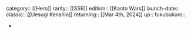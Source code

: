 category:: [[Hero]]
rarity:: [[SSR]]
edition:: [[Kanto Wars]]
launch-date:: 
classic:: [[Uesugi Kenshin]] 
returning:: [[Mar 4th, 2024]] 
up:: 
fukubukuro::

-